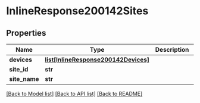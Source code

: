# InlineResponse200142Sites

## Properties
Name | Type | Description | Notes
------------ | ------------- | ------------- | -------------
**devices** | [**list[InlineResponse200142Devices]**](InlineResponse200142Devices.md) |  | [optional] 
**site_id** | **str** |  | [optional] 
**site_name** | **str** |  | [optional] 

[[Back to Model list]](../README.md#documentation-for-models) [[Back to API list]](../README.md#documentation-for-api-endpoints) [[Back to README]](../README.md)

